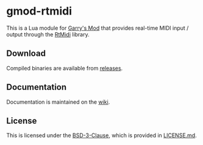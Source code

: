 # gmod-rtmidi

This is a Lua module for [Garry's Mod](https://gmod.facepunch.com/) that provides real-time MIDI input / output through the [RtMidi](https://www.music.mcgill.ca/~gary/rtmidi/) library.

## Download

Compiled binaries are available from [releases](https://github.com/drincoxyz/gmod-rtmidi/releases).

## Documentation

Documentation is maintained on the [wiki](https://github.com/drincoxyz/gmod-rtmidi/wiki).

## License

This is licensed under the [BSD-3-Clause](https://spdx.org/licenses/BSD-3-Clause.html), which is provided in [LICENSE.md](LICENSE.md).